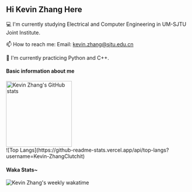 ## Hi Kevin Zhang Here

:computer: I'm currently studying Electrical and Computer Engineering in UM-SJTU Joint Institute.

📫 How to reach me: Email: kevin.zhang@sjtu.edu.cn

:running: I'm currently practicing Python and C++.​

#### Basic information about me
<a href="https://github.com/anuraghazra/github-readme-stats">
  <img align="center" alt="Kevin Zhang's GitHub stats" height='180' src="https://github-readme-stats.vercel.app/api?username=Kevin-ZhangClutchit&?count_private=true&show_icons=true&theme=tokyonight&hide=issues" />
</a>

<br>
![Top Langs](https://github-readme-stats.vercel.app/api/top-langs?username=Kevin-ZhangClutchit)

#### Waka Stats~

![Kevin Zhang's weekly wakatime](https://github-readme-stats.vercel.app/api/wakatime?username=KevinZhangClutchit&layout=compact&range=last_7_days)
